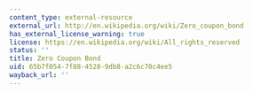 ```yaml
---
content_type: external-resource
external_url: http://en.wikipedia.org/wiki/Zero_coupon_bond
has_external_license_warning: true
license: https://en.wikipedia.org/wiki/All_rights_reserved
status: ''
title: Zero Coupon Bond
uid: 65b7f054-7f88-4528-9db8-a2c6c70c4ee5
wayback_url: ''
---
```

